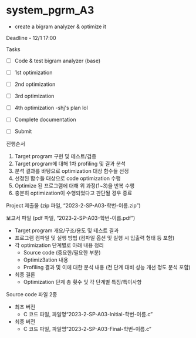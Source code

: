 # system_pgrm_A3
- create a bigram analyzer & optimize it

Deadline -  12/1 17:00

Tasks

- [ ] Code & test bigram analyzer (base)
- [ ] 1st optimization
- [ ] 2nd optimization
- [ ] 3rd optimization
- [ ] 4th optimization -shj's plan lol
- [ ] Complete documentation
- [ ] Submit 


진행순서

1. Target program 구현 및 테스트/검증
2. Target program에 대해 1차 profiling 및 결과 분석
3. 분석 결과를 바탕으로 optimization 대상 함수들 선정
4. 선정된 함수들 대상으로 code optimization 수행
5. Optimize 된 프로그램에 대해 위 과정(1~3)을 반복 수행
6. 충분히 optimization이 수행되었다고 판단될 경우 종료



Project 제출물
(zip 파일, “2023-2-SP-A03-학번-이름.zip”)

보고서 파일 (pdf 파일, “2023-2-SP-A03-학번-이름.pdf”)

- Target program 개요/구조/용도 및 테스트 결과
- 프로그램 컴파일 및 실행 방법 (컴파일 옵션 및 실행 시 입출력 형태 등 포함)
- 각 optimization 단계별로 아래 내용 정리
    - Source code (중요한/필요한 부분)
    - Optimiz3ation 내용
    - Profiling 결과 및 이에 대한 분석 내용 (전 단계 대비 성능 개선 정도 분석 포함)
- 최종 결론
    - Optimization 단계 총 횟수 및 각 단계별 특징/특이사항

Source code 파일 2종

- 최초 버전
    - C 코드 파일, 파일명“2023-2-SP-A03-Initial-학번-이름.c”
- 최종 버전
    - C 코드 파일, 파일명“2023-2-SP-A03-Final-학번-이름.c”
